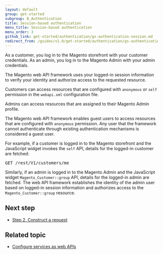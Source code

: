 ```yaml
---
layout: default
group: get-started
subgroup: B_Authentication
title: Session-based authentication
menu_title: Session-based authentication
menu_order: 3
github_link: get-started/authentication/gs-authentication-session.md
redirect_from: /guides/v1.0/get-started/authentication/gs-authentication-session.html
---
```


<p>As a customer, you log in to the Magento storefront with your customer credentials. As an admin, you log in to the Magento Admin with your admin credentials.</p>

<p>The Magento web API framework uses your logged-in session information to verify your identity and authorize access to the requested resource.</p>

<p>Customers can access resources that are configured with <code>anonymous</code> or <code>self</code> permission in the <code>webapi.xml</code> configuration file.</p>
<p>Admins can access resources that are assigned to their Magento Admin profile.</p>

<div class="bs-callout bs-callout-info" id="info">
<p>The Magento web API framework enables guest users to access resources that are configured with <code>anonymous</code> permission. Any user that the framework cannot authenticate through existing authentication mechanisms is considered a guest user.</p></div>

<p>For example, if a customer is logged in to the Magento storefront and the JavaScript widget invokes the <code>self</code> API, details for the logged-in customer are fetched:</p>

<pre>GET /rest/V1/customers/me</pre>

<p>Similarly, if an admin is logged in to the Magento Admin
and the JavaScript widget <code>Magento_Customer::group</code> API, details for the logged-in admin are fetched.
The web API framework establishes the identity of the admin user based on logged-in session information and authorizes access to the <code>Magento_Customer::group</code> resource.</p>

<h2>Next step</h2>
<ul>
   <li><a href="{{ site.gdeurl }}/get-started/gs-web-api-request.html">Step 2. Construct a request</a></li>

</ul>
<h2>Related topic</h2>
<ul>

   <li><a href="{{ site.gdeurl }}extension-dev-guide/service-contracts/service-to-web-service.html">Configure services as web APIs</a></li>
</ul>

